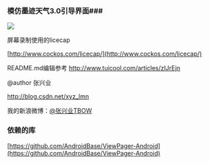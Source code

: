 ### 模仿墨迹天气3.0引导界面###

![](https://raw.githubusercontent.com/xyzhang/mojichina/master/screen/moji2.gif)


屏幕录制使用的licecap

[http://www.cockos.com/licecap/](http://www.cockos.com/licecap/)


README.md编辑参考
http://www.tuicool.com/articles/zIJrEjn




  @author 张兴业
  
  http://blog.csdn.net/xyz_lmn
  
  我的新浪微博：[@张兴业TBOW](http://weibo.com/xyzlmn)

### 依赖的库 ###

[https://github.com/AndroidBase/ViewPager-Android](https://github.com/AndroidBase/ViewPager-Android)
